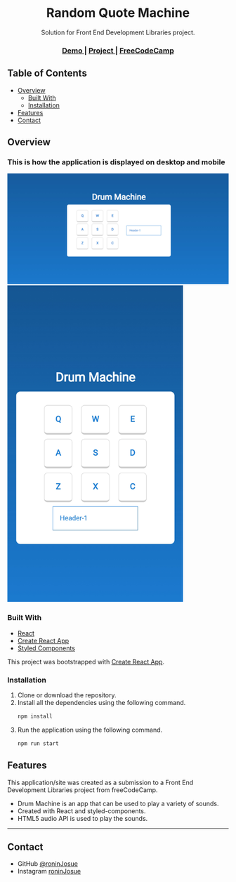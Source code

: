 <!-- Please update value in the {}  -->

<h1 align="center">Random Quote Machine</h1>

<div align="center">
   Solution for Front End Development Libraries project.
</div>

<div align="center">
  <h3>
    <a href="https://fcc-drum-machine-rc.netlify.app/">
      Demo
    </a>
    <span> | </span>
    <a href="https://www.freecodecamp.org/learn/front-end-development-libraries/front-end-development-libraries-projects/build-a-drum-machine">
      Project
    </a>
    <span> | </span>
    <a href="https://github.com/roninJosue/freecodecamp/tree/main/FrontEndDevelopmentLibraries/Projects/DrumMachine">
      FreeCodeCamp
    </a>
  </h3>
</div>

<!-- TABLE OF CONTENTS -->

## Table of Contents

- [Overview](#overview)
    - [Built With](#built-with)
    - [Installation](#installation)
- [Features](#features)
- [Contact](#contact)

<!-- OVERVIEW -->

## Overview

### This is how the application is displayed on desktop and mobile

![screenshot](https://github.com/roninJosue/freecodecamp/blob/main/FrontEndDevelopmentLibraries/Projects/DrumMachine/drumMachine.jpg?raw=true)
<br/>
<img src="https://github.com/roninJosue/freecodecamp/blob/main/FrontEndDevelopmentLibraries/Projects/DrumMachine/drum-machine-mobile.jpg?raw=true" width="400px">
### Built With

- [React](https://reactjs.org/)
- [Create React App](https://create-react-app.dev/)
- [Styled Components](https://styled-components.com/)

This project was bootstrapped with [Create React App](https://github.com/facebook/create-react-app).

### Installation

1. Clone or download the repository.
2. Install all the dependencies using the following command.
   ```bash
   npm install
   ```
3. Run the application using the following command.
   ```bash
   npm run start
   ```

## Features

This application/site was created as a submission to a Front End Development Libraries project from freeCodeCamp.

* Drum Machine is an app that can be used to play a variety of sounds.
* Created with React and styled-components.
* HTML5 audio API is used to play the sounds.

---

## Contact

- GitHub [@roninJosue](https://github.com/roninJosue)
- Instagram [roninJosue](https://www.instagram.com/roninjosue)